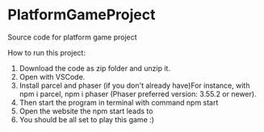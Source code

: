 # PlatformGameProject
Source code for platform game project

How to run this project:

1. Download the code as zip folder and unzip it.
2. Open with VSCode. 
3. Install parcel and phaser (if you don't already have)For instance,  with npm i parcel, npm i phaser (Phaser preferred version: 3.55.2 or newer). 
4. Then start the program in terminal with command npm start
5. Open the website the npm start leads to
6. You should be all set to play this game :) 
